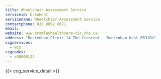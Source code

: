 ```yaml
---
title: Wheelchair Assessment Service
serviceid: bcknkent
servicename: Wheelchair Assessment Service
contactphone: 020 8662 6671
email: 
website: www.bromleyhealthcare-cic.nhs.uk
address: "Beckenham Clinic 14 The Crescent   Beckenham Kent BR31DU"
ccgservices:
  - wcs
ccgcodes:
  - e38000124
---
```


{{< ccg_service_detail >}}
